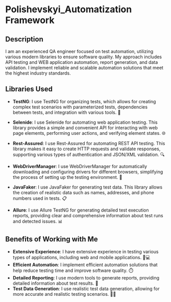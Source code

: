 # Polishevskyi_Automatization Framework

## Description
I am an experienced QA engineer focused on test automation, utilizing various modern libraries to ensure software quality. 
My approach includes API testing and WEB application automation, report generation, and data validation. I implement reliable and scalable automation solutions that meet the highest industry standards.

## Libraries Used

- **TestNG**: I use TestNG for organizing tests, which allows for creating complex test scenarios with parameterized tests, dependencies between tests, and integration with various tools. 🧪

- **Selenide**: I use Selenide for automating web application testing. This library provides a simple and convenient API for interacting with web page elements, performing user actions, and verifying element states. 🌐

- **Rest-Assured**: I use Rest-Assured for automating REST API testing. This library makes it easy to create HTTP requests and validate responses, supporting various types of authentication and JSON/XML validation. 🔍

- **WebDriverManager**: I use WebDriverManager for automatically downloading and configuring drivers for different browsers, simplifying the process of setting up the testing environment. 🔧

- **JavaFaker**: I use JavaFaker for generating test data. This library allows the creation of realistic data such as names, addresses, and phone numbers used in tests. 📋

- **Allure**: I use Allure TestNG for generating detailed test execution reports, providing clear and comprehensive information about test runs and detected issues. 📊

## Benefits of Working with Me

- **Extensive Experience**: I have extensive experience in testing various types of applications, including web and mobile applications. 📱💻
- **Efficient Automation**: I implement efficient automation solutions that help reduce testing time and improve software quality. ⏱️
- **Detailed Reporting**: I use modern tools to generate reports, providing detailed information about test results. 📝
- **Test Data Generation**: I use realistic test data generation, allowing for more accurate and realistic testing scenarios. 🧑‍💻
